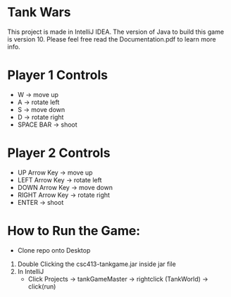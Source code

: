 # Tank Wars

This project is made in IntelliJ IDEA. The version of Java to build this game is version 10.
Please feel free read the Documentation.pdf to learn more info.
 
# Player 1 Controls
* W -> move up
* A -> rotate left
* S -> move down
* D -> rotate right
* SPACE BAR -> shoot

# Player 2 Controls
* UP Arrow Key -> move up
* LEFT Arrow Key -> rotate left
* DOWN Arrow Key -> move down
* RIGHT Arrow Key -> rotate right
* ENTER -> shoot

# How to Run the Game:
* Clone repo onto Desktop
1) Double Clicking the csc413-tankgame.jar inside jar file
2) In IntelliJ
	* Click Projects -> tankGameMaster -> rightclick (TankWorld) -> click(run)

